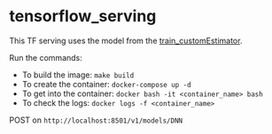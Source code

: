 # tensorflow_serving

This TF serving uses the model from the [train_customEstimator](https://github.com/rdolor/train_customEstimator).

Run the commands:

-   To build the image: `make build`
-   To create the container: `docker-compose up -d`
-   To get into the container: `docker bash -it <container_name> bash`
-   To check the logs: `docker logs -f <container_name>`

POST on 
`http://localhost:8501/v1/models/DNN`
```
